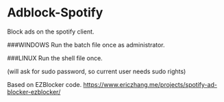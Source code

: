 # Adblock-Spotify
Block ads on the spotify client.

###WINDOWS
Run the batch file once as administrator.

###LINUX
Run the shell file once.

(will ask for sudo password, so current user needs sudo rights)



Based on EZBlocker code.
https://www.ericzhang.me/projects/spotify-ad-blocker-ezblocker/
